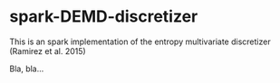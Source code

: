 # spark-DEMD-discretizer
This is an spark implementation of the entropy multivariate discretizer (Ramirez et al. 2015)

Bla, bla...
